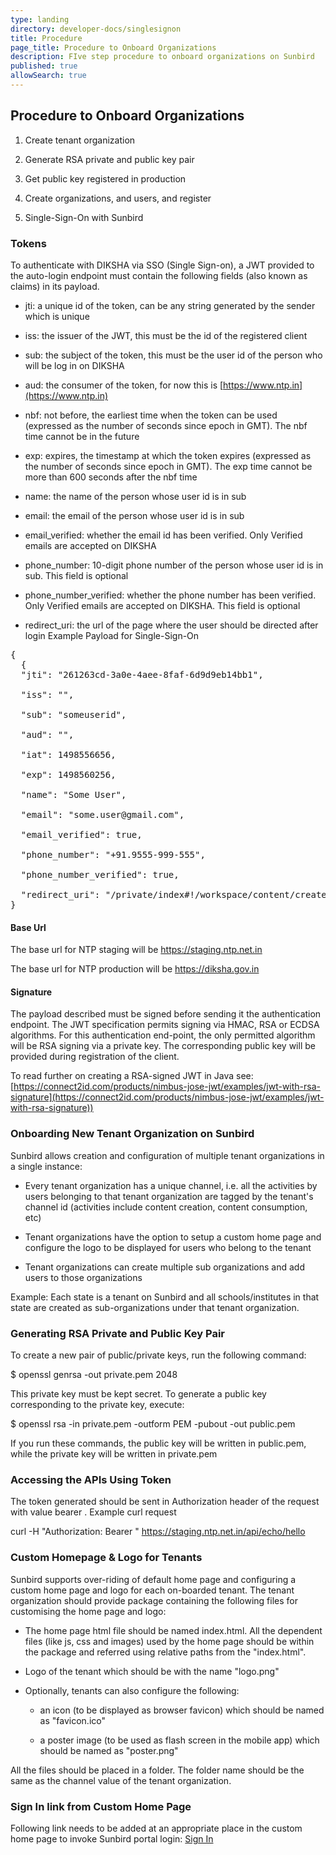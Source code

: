 ```yaml
---
type: landing
directory: developer-docs/singlesignon
title: Procedure
page_title: Procedure to Onboard Organizations
description: FIve step procedure to onboard organizations on Sunbird
published: true
allowSearch: true
---
```


## Procedure to Onboard Organizations

1. Create tenant organization

2. Generate RSA private and public key pair

3. Get public key registered in production

4. Create organizations, and users, and register

5. Single-Sign-On with Sunbird

### Tokens

To authenticate with DIKSHA via SSO (Single Sign-on), a JWT provided to the auto-login endpoint must contain the following fields (also known as claims) in its payload. 

* jti: a unique id of the token, can be any string generated by the sender which is unique

* iss: the issuer of the JWT, this must be the id of the registered client 

* sub: the subject of the token, this must be the user id of the person who will be log in on DIKSHA

* aud: the consumer of the token, for now this is [https://www.ntp.in](https://www.ntp.in)

* nbf: not before, the earliest time when the token can be used (expressed as the number of seconds since epoch in GMT). The nbf time cannot be in the future

* exp: expires, the timestamp at which the token expires (expressed as the number of seconds since epoch in GMT). The exp time cannot be more than 600 seconds after the nbf time

* name: the name of the person whose user id is in sub

* email: the email of the person whose user id is in sub

* email_verified: whether the email id has been verified. Only Verified emails are accepted on DIKSHA 

* phone_number: 10-digit phone number of the person whose user id is in sub. This field is optional

* phone_number_verified: whether the phone number has been verified. Only Verified emails are accepted on DIKSHA. This field is optional

* redirect_uri: the url of the page where the user should be directed after login
 Example Payload for Single-Sign-On

<pre>
{
  {
  "jti": "261263cd-3a0e-4aee-8faf-6d9d9eb14bb1",

  "iss": "<replace with id provided by at registration time>",

  "sub": "someuserid",

  "aud": "<base_url>",

  "iat": 1498556656,

  "exp": 1498560256,

  "name": "Some User",

  "email": "some.user@gmail.com",

  "email_verified": true,

  "phone_number": "+91.9555-999-555",

  "phone_number_verified": true,

  "redirect_uri": "<base_url>/private/index#!/workspace/content/create"
}
</pre>

#### Base Url

The base url for NTP staging will be https://staging.ntp.net.in

The base url for NTP production will be https://diksha.gov.in

#### Signature

The payload described must be signed before sending it the authentication endpoint. The JWT specification permits signing via HMAC, RSA or ECDSA algorithms. For this authentication end-point, the only permitted algorithm will be RSA signing via a private key. The corresponding public key will be provided during registration of the client. 

To read further on creating a RSA-signed JWT in Java see: [https://connect2id.com/products/nimbus-jose-jwt/examples/jwt-with-rsa-signature](https://connect2id.com/products/nimbus-jose-jwt/examples/jwt-with-rsa-signature))

### Onboarding New Tenant Organization on Sunbird

Sunbird allows creation and configuration of multiple tenant organizations in a single instance:

* Every tenant organization has a unique channel, i.e. all the activities by users belonging to that tenant organization are tagged by the tenant's channel id (activities include content creation, content consumption, etc)

* Tenant organizations have the option to setup a custom home page and configure the logo to be displayed for users who belong to the tenant

* Tenant organizations can create multiple sub organizations and add users to those organizations

Example: Each state is a tenant on Sunbird and all schools/institutes in that state are created as sub-organizations under that tenant organization.

### Generating RSA Private and Public Key Pair

To create a new pair of public/private keys, run the following command:

$ openssl genrsa -out private.pem 2048

This private key must be kept secret. To generate a public key corresponding to the private key, execute:

$ openssl rsa -in private.pem -outform PEM -pubout -out public.pem

If you run these commands, the public key will be written in public.pem, while the private key will be written in private.pem

### Accessing the APIs Using Token

The token generated should be sent in Authorization header of the request with value bearer <token>. Example curl request

curl -H "Authorization: Bearer <token>" https://staging.ntp.net.in/api/echo/hello



### Custom Homepage & Logo for Tenants

Sunbird supports over-riding of default home page and configuring a custom home page and logo for each on-boarded tenant. The tenant organization should provide package containing the following files for customising the home page and logo:

* The home page html file should be named index.html. All the dependent files (like js, css and images) used by the home page should be within the package and referred using relative paths from the "index.html".

* Logo of the tenant which should be with the name "logo.png"

* Optionally, tenants can also configure the following:

    * an icon (to be displayed as browser favicon) which should be named as "favicon.ico"

    * a poster image (to be used as flash screen in the mobile app) which should be named as "poster.png"

All the files should be placed in a folder. The folder name should be the same as the channel value of the tenant organization.

### Sign In link from Custom Home Page

Following link needs to be added at an appropriate place in the custom home page to invoke Sunbird portal login:
<a href="/private/index" title="Sign In"><span>Sign In</span></a>


